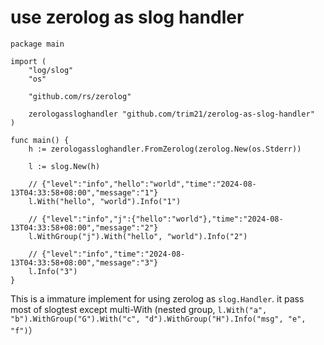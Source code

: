 # use zerolog as slog handler

```golang
package main

import (
	"log/slog"
	"os"

	"github.com/rs/zerolog"

	zerologassloghandler "github.com/trim21/zerolog-as-slog-handler"
)

func main() {
	h := zerologassloghandler.FromZerolog(zerolog.New(os.Stderr))

	l := slog.New(h)

	// {"level":"info","hello":"world","time":"2024-08-13T04:33:58+08:00","message":"1"}
	l.With("hello", "world").Info("1")

	// {"level":"info","j":{"hello":"world"},"time":"2024-08-13T04:33:58+08:00","message":"2"}
	l.WithGroup("j").With("hello", "world").Info("2")

	// {"level":"info","time":"2024-08-13T04:33:58+08:00","message":"3"}
	l.Info("3")
}
```


This is a immature implement for using zerolog as `slog.Handler`. it pass most of slogtest except multi-With (nested group, `l.With("a", "b").WithGroup("G").With("c", "d").WithGroup("H").Info("msg", "e", "f")`）
